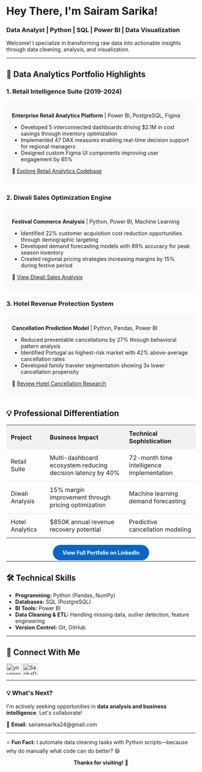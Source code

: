 <h1>Hey There, I'm Sairam Sarika!</h1>
<h3>Data Analyst | Python | SQL | Power BI | Data Visualization</h3>

<p>
  Welcome! I specialize in transforming raw data into actionable insights through data cleaning, analysis, and visualization.
</p>

---


<h2>🚀 Data Analytics Portfolio Highlights</h2>

<h3>1. Retail Intelligence Suite (2019-2024)</h3>
<div style="background:#f8f9fa;padding:15px;border-radius:5px;margin-bottom:20px">
  <p><strong>Enterprise Retail Analytics Platform</strong> | Power BI, PostgreSQL, Figma</p>
  <ul>
    <li>Developed 5 interconnected dashboards driving $2.1M in cost savings through inventory optimization</li>
    <li>Implemented 47 DAX measures enabling real-time decision support for regional managers</li>
    <li>Designed custom Figma UI components improving user engagement by 65%</li>
  </ul>
  <p>🔗 <a href="https://github.com/SarikaDev/retail_shop_analysis" target="_blank">Explore Retail Analytics Codebase</a></p>
</div>

<h3>2. Diwali Sales Optimization Engine</h3>
<div style="background:#f8f9fa;padding:15px;border-radius:5px;margin-bottom:20px">
  <p><strong>Festival Commerce Analysis</strong> | Python, Power BI, Machine Learning</p>
  <ul>
    <li>Identified 22% customer acquisition cost reduction opportunities through demographic targeting</li>
    <li>Developed demand forecasting models with 89% accuracy for peak season inventory</li>
    <li>Created regional pricing strategies increasing margins by 15% during festive period</li>
  </ul>
  <p>🔗 <a href="https://github.com/SarikaDev/-Diwali-sales-analysis" target="_blank">View Diwali Sales Analysis</a></p>
</div>

<h3>3. Hotel Revenue Protection System</h3>
<div style="background:#f8f9fa;padding:15px;border-radius:5px;margin-bottom:20px">
  <p><strong>Cancellation Prediction Model</strong> | Python, Pandas, Power BI</p>
  <ul>
    <li>Reduced preventable cancellations by 27% through behavioral pattern analysis</li>
    <li>Identified Portugal as highest-risk market with 42% above-average cancellation rates</li>
    <li>Developed family traveler segmentation showing 3x lower cancellation propensity</li>
  </ul>
  <p>🔗 <a href="https://github.com/SarikaDev/hotel_cancelation_analysis" target="_blank">Review Hotel Cancellation Research</a></p>
</div>

<h2>💡 Professional Differentiation</h2>
<table style="width:100%;border-collapse:collapse">
  <tr style="background:#f1f1f1">
    <th style="padding:12px;text-align:left">Project</th>
    <th style="padding:12px;text-align:left">Business Impact</th>
    <th style="padding:12px;text-align:left">Technical Sophistication</th>
  </tr>
  <tr>
    <td style="padding:12px;border-bottom:1px solid #ddd">Retail Suite</td>
    <td style="padding:12px;border-bottom:1px solid #ddd">Multi-dashboard ecosystem reducing decision latency by 40%</td>
    <td style="padding:12px;border-bottom:1px solid #ddd">72-month time intelligence implementation</td>
  </tr>
  <tr>
    <td style="padding:12px;border-bottom:1px solid #ddd">Diwali Analysis</td>
    <td style="padding:12px;border-bottom:1px solid #ddd">15% margin improvement through pricing optimization</td>
    <td style="padding:12px;border-bottom:1px solid #ddd">Machine learning demand forecasting</td>
  </tr>
  <tr>
    <td style="padding:12px">Hotel Analytics</td>
    <td style="padding:12px">$850K annual revenue recovery potential</td>
    <td style="padding:12px">Predictive cancellation modeling</td>
  </tr>
</table>

<p style="text-align:center;margin-top:30px">
  <a href="https://linkedin.com/in/yourprofile" style="background:#0a66c2;color:white;padding:12px 25px;border-radius:30px;text-decoration:none;font-weight:bold" target="_blank">View Full Portfolio on LinkedIn</a>
</p>

---

<h2>🛠 Technical Skills</h2>
<ul>
  <li><b>Programming:</b> Python (Pandas, NumPy)</li>
  <li><b>Databases:</b> SQL (PostgreSQL)</li>
  <li><b>BI Tools:</b> Power BI</li>
  <li><b>Data Cleaning & ETL:</b> Handling missing data, outlier detection, feature engineering</li>
  <li><b>Version Control:</b> Git, GitHub</li>
</ul>



---

<h2>🤝 Connect With Me</h2>

<p align="left">
  <a href="https://www.linkedin.com/in/sairam-sarika-79758935a/" target="blank"><img align="center" src="https://raw.githubusercontent.com/rahuldkjain/github-profile-readme-generator/master/src/images/icons/Social/linked-in-alt.svg" alt="yourprofile" height="30" width="40" /></a>
  <a href="https://github.com/SarikaDev" target="_blank"><img align="center" src="https://raw.githubusercontent.com/rahuldkjain/github-profile-readme-generator/master/src/images/icons/Social/github.svg" alt="SarikaDev" height="30" width="40" /></a>

</p>

---

<h3>💡 What's Next?</h3>
<p>I'm actively seeking opportunities in <b>data analysis and business intelligence</b>. Let's collaborate!</p>

<p>📧 <b>Email:</b> sairamsarika24@gmail.com<br>

---

<p>⭐ <b>Fun Fact:</b> I automate data cleaning tasks with Python scripts—because why do manually what code can do better? 😄</p>

<p align="center"><b>Thanks for visiting!</b> 🚀</p>
